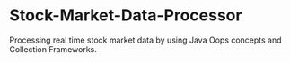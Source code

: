 # Stock-Market-Data-Processor
Processing real time stock market data by using Java Oops concepts and Collection Frameworks.
